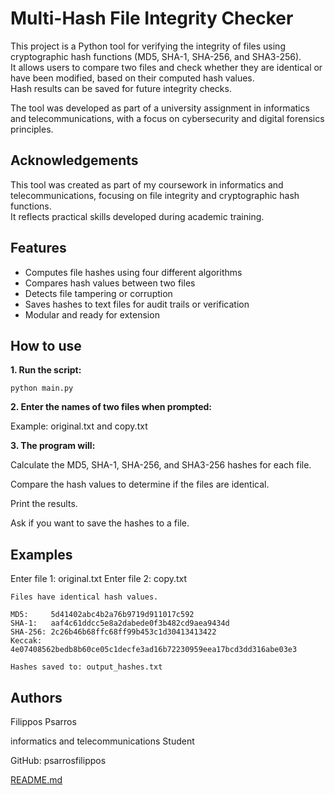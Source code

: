 # Multi-Hash File Integrity Checker

This project is a Python tool for verifying the integrity of files using cryptographic hash functions (MD5, SHA-1, SHA-256, and SHA3-256).  
It allows users to compare two files and check whether they are identical or have been modified, based on their computed hash values.  
Hash results can be saved for future integrity checks.

The tool was developed as part of a university assignment in informatics and telecommunications, with a focus on cybersecurity and digital forensics principles.







## Acknowledgements

This tool was created as part of my coursework in informatics and telecommunications, focusing on file integrity and cryptographic hash functions.  
It reflects practical skills developed during academic training.


## Features

- Computes file hashes using four different algorithms
- Compares hash values between two files
- Detects file tampering or corruption
- Saves hashes to text files for audit trails or verification
- Modular and ready for extension

## How to use

**1. Run the script:**

    python main.py

**2. Enter the names of two files when prompted:**

Example: original.txt and copy.txt

**3. The program will:**

Calculate the MD5, SHA-1, SHA-256, and SHA3-256 hashes for each file.

Compare the hash values to determine if the files are identical.

Print the results.

Ask if you want to save the hashes to a file.


## Examples

Enter file 1: original.txt
Enter file 2: copy.txt

    Files have identical hash values.

    MD5:     5d41402abc4b2a76b9719d911017c592
    SHA-1:   aaf4c61ddcc5e8a2dabede0f3b482cd9aea9434d
    SHA-256: 2c26b46b68ffc68ff99b453c1d30413413422
    Keccak:  4e07408562bedb8b60ce05c1decfe3ad16b72230959eea17bcd3dd316abe03e3

    Hashes saved to: output_hashes.txt
## Authors

Filippos Psarros

informatics and telecommunications Student

GitHub: psarrosfilippos

[README.md](https://github.com/user-attachments/files/21339610/README.md)
